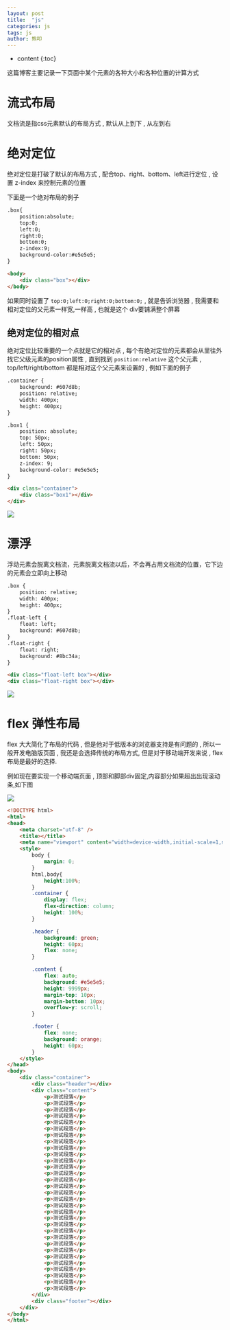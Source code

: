 ```yaml
---
layout: post
title:  "js"
categories: js 
tags: js
author: 熊叩
---
```


* content
{:toc}












这篇博客主要记录一下页面中某个元素的各种大小和各种位置的计算方式








# 流式布局

文档流是指css元素默认的布局方式 , 默认从上到下 , 从左到右 

# 绝对定位

绝对定位是打破了默认的布局方式 , 配合top、right、bottom、left进行定位 , 设置 z-index 来控制元素的位置


下面是一个绝对布局的例子

```html
.box{
	position:absolute;
	top:0;
	left:0;
	right:0;
	bottom:0;
	z-index:9;
	background-color:#e5e5e5;
}

<body>
    <div class="box"></div>
</body>
```

如果同时设置了 `top:0;left:0;right:0;bottom:0;` , 就是告诉浏览器 , 我需要和相对定位的父元素一样宽,一样高 , 
也就是这个 div要铺满整个屏幕

## 绝对定位的相对点

绝对定位比较重要的一个点就是它的相对点 , 每个有绝对定位的元素都会从里往外找它父级元素的position属性 , 直到找到 `position:relative` 这个父元素 , top/left/right/bottom 都是相对这个父元素来设置的 , 例如下面的例子

```html
.container {
	background: #607d8b;
	position: relative;
	width: 400px;
	height: 400px;
}

.box1 {
	position: absolute;
	top: 50px;
	left: 50px;
	right: 50px;
	bottom: 50px;
	z-index: 9;
	background-color: #e5e5e5;
}

<div class="container">
	<div class="box1"></div>
</div>
```

![](https://blogpackage.oss-cn-shenzhen.aliyuncs.com/2023-02-05/css-position-1.png)

# 漂浮

浮动元素会脱离文档流，元素脱离文档流以后，不会再占用文档流的位置，它下边的元素会立即向上移动

```html
.box {
	position: relative;
	width: 400px;
	height: 400px;
}
.float-left {
	float: left;
	background: #607d8b;
}
.float-right {
	float: right;
	background: #8bc34a;
}

<div class="float-left box"></div>
<div class="float-right box"></div>
```

![](https://blogpackage.oss-cn-shenzhen.aliyuncs.com/2023-02-05/css-float-1.png)

# flex 弹性布局

flex 大大简化了布局的代码 , 但是他对于低版本的浏览器支持是有问题的 , 所以一般开发电脑版页面 , 我还是会选择传统的布局方式, 但是对于移动端开发来说 , flex布局是最好的选择.

例如现在要实现一个移动端页面 , 顶部和脚部div固定,内容部分如果超出出现滚动条,如下图

![](https://blogpackage.oss-cn-shenzhen.aliyuncs.com/2023-02-05/css-flex-1.png)

```html
<!DOCTYPE html>
<html>
<head>
    <meta charset="utf-8" />
    <title></title>
    <meta name="viewport" content="width=device-width,initial-scale=1,minimum-scale=1,maximum-scale=1,user-scalable=no,viewport-fit=cover">
    <style>
        body {
            margin: 0;
        }
        html,body{
            height:100%;
        }
        .container {
            display: flex;
            flex-direction: column;
            height: 100%;
        }

        .header {
            background: green;
            height: 60px;
            flex: none;
        }

        .content {
            flex: auto;
            background: #e5e5e5;
            height: 9999px;
            margin-top: 10px;
            margin-bottom: 10px;
            overflow-y: scroll;
        }

        .footer {
            flex: none;
            background: orange;
            height: 60px;
        }
    </style>
</head>
<body>
    <div class="container">
        <div class="header"></div>
        <div class="content">
            <p>测试段落</p>
            <p>测试段落</p>
            <p>测试段落</p>
            <p>测试段落</p>
            <p>测试段落</p>
            <p>测试段落</p>
            <p>测试段落</p>
            <p>测试段落</p>
            <p>测试段落</p>
            <p>测试段落</p>
            <p>测试段落</p>
            <p>测试段落</p>
            <p>测试段落</p>
            <p>测试段落</p>
            <p>测试段落</p>
            <p>测试段落</p>
            <p>测试段落</p>
            <p>测试段落</p>
            <p>测试段落</p>
            <p>测试段落</p>
            <p>测试段落</p>
            <p>测试段落</p>
            <p>测试段落</p>
            <p>测试段落</p>
            <p>测试段落</p>
            <p>测试段落</p>
            <p>测试段落</p>
            <p>测试段落</p>
            <p>测试段落</p>
            <p>测试段落</p>
            <p>测试段落</p>
        </div>
        <div class="footer"></div>
    </div>
</body>
</html>
```


